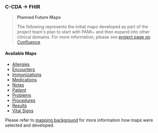 ### C-CDA → FHIR

<div xmlns="http://www.w3.org/1999/xhtml" xmlns:xsi="http://www.w3.org/2001/XMLSchema-instance">
	<blockquote class="stu-note">
		<b>Planned Future Maps</b>
		<p>The following represents the initial maps developed as part of the project team's plan to start with PAMI+ and then expand into other clinical domains. For more information, please see <a href="https://confluence.hl7.org/display/CGP/C-CDA+to+and+from+US+Core+Mapping">project page on Confluence</a> </p>
	</blockquote>
</div>

#### Available Maps
- [Allergies](CF-allergies.html)
- [Encounters](CF-encounters.html)
- [Immunizations](CF-immunizations.html)
- [Medications](CF-medications.html)
- [Notes](CF-notes.html)
- [Patient](CF-patient.html)
- [Problems](CF-problems.html)
- [Procedures](CF-procedures.html)
- [Results](CF-results.html)
- [Vital Signs](CF-vitals.html)

Please refer to [mapping background](mappingBackground.html) for more information how maps were selected and developed.
